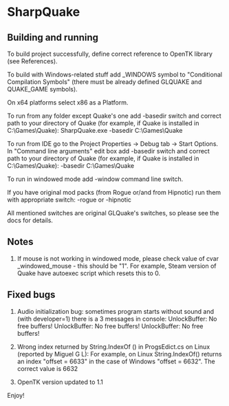 # SharpQuake

## Building and running

To build project successfully, define correct reference to OpenTK library (see References).

To build with Windows-related stuff add _WINDOWS symbol to "Conditional Compilation Symbols" (there must be already defined GLQUAKE and QUAKE_GAME symbols).

On x64 platforms select x86 as a Platform.

To run from any folder except Quake's one add -basedir switch and correct path to your directory of Quake (for example, if Quake is installed in C:\Games\Quake):
SharpQuake.exe -basedir C:\Games\Quake

To run from IDE go to the Project Properties -> Debug tab -> Start Options. In "Command line arguments" edit box add -basedir switch 
and correct path to your directory of Quake (for example, if Quake is installed in C:\Games\Quake):
-basedir C:\Games\Quake

To run in windowed mode add -window command line switch.

If you have original mod packs (from Rogue or/and from Hipnotic) run them with appropriate switch: -rogue or -hipnotic

All mentioned switches are original GLQuake's switches, so please see the docs for details.


## Notes

1) If mouse is not working in windowed mode, please check value of cvar _windowed_mouse - this should be "1". 
For example, Steam version of Quake have autoexec script which resets this to 0.

## Fixed bugs

1) Audio initialization bug: sometimes program starts without sound and (with developer=1) there is a 3 messages in console:
UnlockBuffer: No free buffers!
UnlockBuffer: No free buffers!
UnlockBuffer: No free buffers!

2) Wrong index returned by String.IndexOf () in ProgsEdict.cs on Linux (reported by Miguel G L):
For example, on Linux String.IndexOf() returns an index "offset = 6633" in the case of Windows "offset = 6632". The correct value is 6632

3) OpenTK version updated to 1.1

Enjoy!